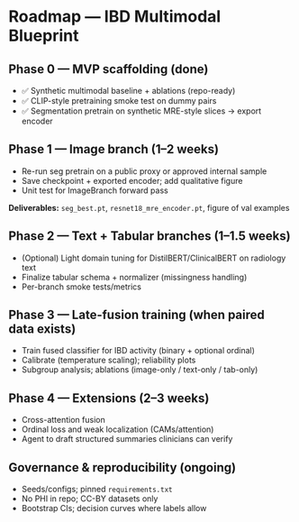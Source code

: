 # Roadmap — IBD Multimodal Blueprint

## Phase 0 — MVP scaffolding (done)
- ✅ Synthetic multimodal baseline + ablations (repo-ready)
- ✅ CLIP-style pretraining smoke test on dummy pairs
- ✅ Segmentation pretrain on synthetic MRE-style slices → export encoder

## Phase 1 — Image branch (1–2 weeks)
- Re-run seg pretrain on a public proxy or approved internal sample
- Save checkpoint + exported encoder; add qualitative figure
- Unit test for ImageBranch forward pass

**Deliverables:** `seg_best.pt`, `resnet18_mre_encoder.pt`, figure of val examples

## Phase 2 — Text + Tabular branches (1–1.5 weeks)
- (Optional) Light domain tuning for DistilBERT/ClinicalBERT on radiology text
- Finalize tabular schema + normalizer (missingness handling)
- Per-branch smoke tests/metrics

## Phase 3 — Late-fusion training (when paired data exists)
- Train fused classifier for IBD activity (binary + optional ordinal)
- Calibrate (temperature scaling); reliability plots
- Subgroup analysis; ablations (image-only / text-only / tab-only)

## Phase 4 — Extensions (2–3 weeks)
- Cross-attention fusion
- Ordinal loss and weak localization (CAMs/attention)
- Agent to draft structured summaries clinicians can verify

## Governance & reproducibility (ongoing)
- Seeds/configs; pinned `requirements.txt`
- No PHI in repo; CC-BY datasets only
- Bootstrap CIs; decision curves where labels allow
